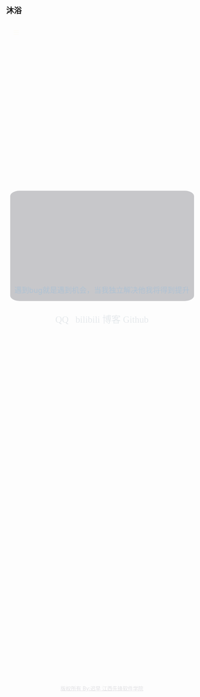 ## 沐浴  

<html>
<head>
<meta charset="utf-8">

<script type="text/javascript">
var paper = "人永远在追求快乐 ，永远在逃避痛苦 。";
var count = 1;
function oneByOne() {
	var screen = paper.substr(0, count);
	loopText.innerHTML = screen;
	count++;
	if (count > paper.length) {
		count = 0;
	}
	setTimeout(oneByOne, 250);
}
onload = oneByOne;
</script>
<style type="text/css">
#test {
	position: absolute;
right: 6em;
top: 1em;
width: 1px;
color: #ff0000;
	   font-size: 20px;
	   font-weight: bold;
}
</style>


<style>
.img1 {
height: auto;
width: auto;
}

body {
	/*去除滚动条*/
	overflow-x: hidden;
width: 100%;
height: 100%;
		background-image: url('https://s3.ax1x.com/2021/01/05/sFiSqf.jpg');
		background-size: cover;
		background-attachment: fixed;
}

.head {
position: absolute;
left: 0;
top: 0;
right: -17px;
bottom: 0;
		overflow-x: hidden;
		overflow-y: scroll;
}

.div1 {
margin: 0 auto;
width: 150px;
height: 150px;
		background-image: url('http://q1.qlogo.cn/g?b=qq&nk=2254228017&s=640');
		background-size: cover;
		border-radius: 50%;
display: flex;
		 margin-top: 350px;
animation: myfirst 3s;
		   -webkit-animation: myfirst 5s infinite linear;

}

@keyframes myfirst {
	0% {
		/*transform: scale(1)*/
		margin-top: 350px;
	}

	25% {
transform: scale(1.1);
		   /*放大1.1倍*/
		   margin-top: 300px;
	}

	50% {
transform: scale(1);
	}

	75% {
transform: scale(1.1);
	}

	100% {

transform: scale(1.1);
	}
}

.font {
margin: 0 auto;
		margin-top: 30px;
		text-align: center;
		font-size: 25px;
		font-family: 'Times New Roman';
		text-decoration: blink;
color: rgb(229, 233, 236, 0.5);
transition: all 1s;
}

.font:hover {
transform: scale(1.2, 1.2);
color: antiquewhite;
}

a {
	text-decoration: none;
color: rgb(229, 233, 236);
}

.lastDiv {
	margin-top: 100%;
	text-align: center;
color: rgb(225, 225, 228);
}

.gey{
	font-size: 20px;
	align-items: center;
color:rgb(175, 194, 211);
}
.none {
width: 500px;
height: 300px;
margin: 0 auto;
		border-radius: 5%;
		margin-top: 90px;
		background-color: rgb(117, 117, 126, 0.4);
		text-align: center;
}

.end {
float: left;
color: rgba(253, 249, 240, 0.5);
	   margin-top: 20px;
	   line-height: 5px;
	   margin-left: 20px;
width: 30px;
height: 10px;
transition: all, 3s;
}

#en:hover {
transform: rotate(360deg);
color: red;
}
</style>
</head>

<body>
<div class="end" id="en">
<b>—</b>
<b>—</b>
<b>—</b>
</div>
<div class="head">
<div class="div1">
</div>
<div class="none">
<br>
<br>
<br>
<br>
<br>
<br>
<br>
<br>
<br>
<br>
<br>
<br>
<br>
<br>
<br>
<font class="gey">遇到bug就是遇到机会，当我独立解决他我将得到提升</font>
</div>
<div class="font">
<a class="a1" href="http://wpa.qq.com/msgrd?v=3&uin=2254228017&site=qq&menu=yes">QQ </a>&nbsp;

<a class="a2" href="https://space.bilibili.com/449364077">
<font>bilibili</font>
<a class="a2" href="http://denstiny.qjty.xyz/">
<font>博客</font>
</a>
<a class="a2" href="https://github.com/denstiny">
<font>Github</font>
</a>
</div>
<div class="lastDiv"><u>版权所有 By:迟早 江西先锋软件学院</u></div>

</div>
<div id="test">
<p id="loopText"></p>
</div>
</body>

</html>

